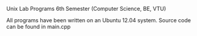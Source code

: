 Unix Lab Programs
6th Semester (Computer Science, BE, VTU)

All programs have been written on an Ubuntu 12.04 system.
Source code can be found in main.cpp
